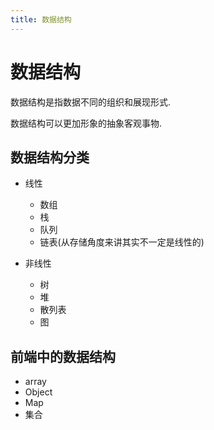 ```yaml
---
title: 数据结构
---
```


# 数据结构
数据结构是指数据不同的组织和展现形式.

数据结构可以更加形象的抽象客观事物.

## 数据结构分类

- 线性
  - 数组
  - 栈
  - 队列
  - 链表(从存储角度来讲其实不一定是线性的)

- 非线性
  - 树
  - 堆
  - 散列表
  - 图

 ## 前端中的数据结构

 - array
 - Object
 - Map
 - 集合

